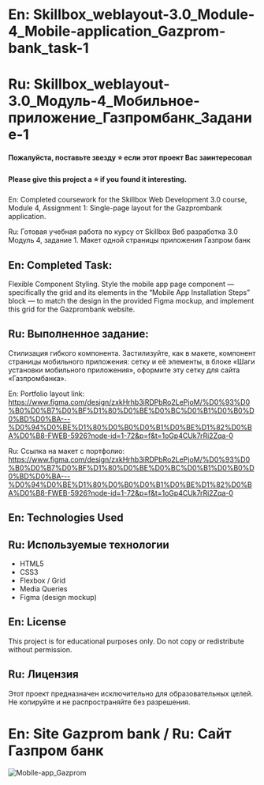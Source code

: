 # En: Skillbox_weblayout-3.0_Module-4_Mobile-application_Gazprom-bank_task-1
# Ru: Skillbox_weblayout-3.0_Модуль-4_Мобильное-приложение_Газпромбанк_Задание-1

#### Пожалуйста, поставьте звезду ⭐ если этот проект Вас заинтересовал
#### Please give this project a ⭐ if you found it interesting.

En: Completed coursework for the Skillbox Web Development 3.0 course, Module 4, Assignment 1: Single-page layout for the Gazprombank application. 

Ru: Готовая учебная работа по курсу от Skillbox Веб разработка 3.0 Модуль 4, задание 1. Макет одной страницы приложения Газпром банк

## En: Completed Task:
Flexible Component Styling.
Style the mobile app page component — specifically the grid and its elements in the “Mobile App Installation Steps” block — to match the design in the provided Figma mockup, and implement this grid for the Gazprombank website.

## Ru: Выполненное задание: 
Стилизация гибкого компонента.
Застилизуйте, как в макете, компонент страницы мобильного приложения: сетку и её элементы, в блоке «Шаги установки мобильного приложения», оформите эту сетку для сайта «Газпромбанка».


En: Portfolio layout link: https://www.figma.com/design/zxkHrhb3iRDPbRo2LePjoM/%D0%93%D0%B0%D0%B7%D0%BF%D1%80%D0%BE%D0%BC%D0%B1%D0%B0%D0%BD%D0%BA---%D0%94%D0%BE%D1%80%D0%B0%D0%B1%D0%BE%D1%82%D0%BA%D0%B8-FWEB-5926?node-id=1-72&p=f&t=1oGp4CUk7rRi2Zqa-0

Ru: Ссылка на макет c портфолио: https://www.figma.com/design/zxkHrhb3iRDPbRo2LePjoM/%D0%93%D0%B0%D0%B7%D0%BF%D1%80%D0%BE%D0%BC%D0%B1%D0%B0%D0%BD%D0%BA---%D0%94%D0%BE%D1%80%D0%B0%D0%B1%D0%BE%D1%82%D0%BA%D0%B8-FWEB-5926?node-id=1-72&p=f&t=1oGp4CUk7rRi2Zqa-0

## En: Technologies Used
## Ru: Используемые технологии

- HTML5
- CSS3
- Flexbox / Grid
- Media Queries
- Figma (design mockup)

## En: License
This project is for educational purposes only. Do not copy or redistribute without permission.

## Ru: Лицензия
Этот проект предназначен исключительно для образовательных целей. Не копируйте и не распространяйте без разрешения.

# En: Site Gazprom bank / Ru: Сайт Газпром бaнк
![Mobile-app_Gazprom](https://github.com/user-attachments/assets/f7a3bd36-b703-45eb-b80a-8392d95eb338)
